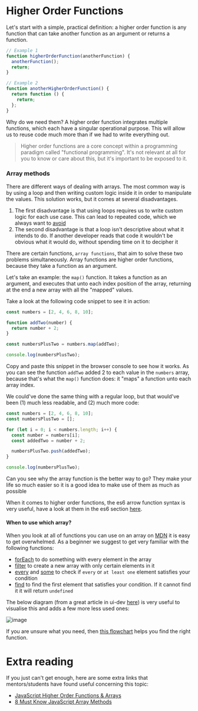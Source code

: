 # Higher Order Functions
Let's start with a simple, practical definition: a higher order function is any function that can take another function as an argument or returns a function.

```js
// Example 1
function higherOrderFunction(anotherFunction) {
  anotherFunction();
  return;
}

// Example 2
function anotherHigherOrderFunction() {
  return function () {
    return;
  };
}
```

Why do we need them? A higher order function integrates multiple functions, which each have a singular operational purpose. This will allow us to reuse code much more than if we had to write everything out.

> Higher order functions are a core concept within a programming paradigm called "functional programming". It's not relevant at all for you to know or care about this, but it's important to be exposed to it.

### Array methods

There are different ways of dealing with arrays. The most common way is by using a loop and then writing custom logic inside it in order to manipulate the values. This solution works, but it comes at several disadvantages.

1. The first disadvantage is that using loops requires us to write custom logic for each use case. This can lead to repeated code, which we always want to [avoid](https://www.youtube.com/watch?v=IGH4-ZhfVDk)
2. The second disadvantage is that a loop isn't descriptive about what it intends to do. If another developer reads that code it wouldn't be obvious what it would do, without spending time on it to decipher it

There are certain functions, `array functions`, that aim to solve these two problems simultaneously. Array functions are higher order functions, because they take a function as an argument.

Let's take an example: the `map()` function. It takes a function as an argument, and executes that unto each index position of the array, returning at the end a new array with all the "mapped" values.

Take a look at the following code snippet to see it in action:

```js
const numbers = [2, 4, 6, 8, 10];

function addTwo(number) {
  return number + 2;
}

const numbersPlusTwo = numbers.map(addTwo);

console.log(numbersPlusTwo);
```

Copy and paste this snippet in the browser console to see how it works. As you can see the function `addTwo` added 2 to each value in the `numbers` array, because that's what the `map()` function does: it "maps" a function unto each array index.

We could've done the same thing with a regular loop, but that would've been (1) much less readable, and (2) much more code:

```js
const numbers = [2, 4, 6, 8, 10];
const numbersPlusTwo = [];

for (let i = 0; i < numbers.length; i++) {
  const number = numbers[i];
  const addedTwo = number + 2;

  numbersPlusTwo.push(addedTwo);
}

console.log(numbersPlusTwo);
```

Can you see why the array function is the better way to go? They make your life so much easier so it is a good idea to make use of them as much as possible

When it comes to higher order functions, the es6 arrow function syntax is very useful, have a look at them in the es6 section [here](./es6.md). 

#### When to use which array?

When you look at all of functions you can use on an array on [MDN](https://developer.mozilla.org/en-US/docs/Web/JavaScript/Reference/Global_Objects/Array) it is easy to get overwhelmed. As a beginner we suggest to get very familiar with the following functions:

- [forEach](https://developer.mozilla.org/en-US/docs/Web/JavaScript/Reference/Global_Objects/Array/forEach) to do something with every element in the array
- [filter](https://developer.mozilla.org/en-US/docs/Web/JavaScript/Reference/Global_Objects/Array/filter) to create a new array with only certain elements in it
- [every](https://developer.mozilla.org/en-US/docs/Web/JavaScript/Reference/Global_Objects/Array/every) and [some](https://developer.mozilla.org/en-US/docs/Web/JavaScript/Reference/Global_Objects/Array/some) to check if `every` or `at least one` element satisfies your condition
- [find](https://developer.mozilla.org/en-US/docs/Web/JavaScript/Reference/Global_Objects/Array/find) to find the first element that satisfies your condition. If it cannot find it it will return `undefined`

The below diagram (from a great article in ui-dev [here](https://www.ui-dev.in/2021/08/must-know-array-methods-in-javascript.html)) is very useful to visualise this and adds a few more less used ones:

![image](https://user-images.githubusercontent.com/23367061/204262548-66698045-0e49-4ea6-8c95-a893ccd50776.png)

If you are unsure what you need, then [this flowchart](https://github.com/pixel2code/study/files/10103031/civilised_guide_to_javascript_array_methods.pdf) helps you find the right function.

# Extra reading
If you just can't get enough, here are some extra links that mentors/students have found useful concerning this topic:

- [JavaScript Higher Order Functions & Arrays](https://www.youtube.com/watch?v=rRgD1yVwIvE)
- [8 Must Know JavaScript Array Methods](https://www.youtube.com/watch?v=R8rmfD9Y5-c)
